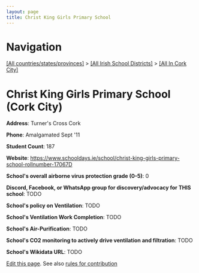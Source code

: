 ```yaml
---
layout: page
title: Christ King Girls Primary School
---
```

# Navigation

[[All countries/states/provinces]](../../..) > [[All Irish School Districts]](../..) > [[All In Cork City]](..)

# Christ King Girls Primary School (Cork City)

**Address**: Turner's Cross Cork

**Phone**: Amalgamated Sept '11

**Student Count**: 187

**Website**: <https://www.schooldays.ie/school/christ-king-girls-primary-school-rollnumber-17067D>

**School's overall airborne virus protection grade (0-5)**: 0

**Discord, Facebook, or WhatsApp group for discovery/advocacy for THIS school**: TODO

**School's policy on Ventilation**: TODO

**School's Ventilation Work Completion**: TODO

**School's Air-Purification**: TODO

**School's CO2 monitoring to actively drive ventilation and filtration**: TODO

**School's Wikidata URL**: TODO


[Edit this page](https://github.com/ventilate-schools/Ireland/edit/main/./Cork_City/Christ_King_Girls_Primary_School.md). See also [rules for contribution](../../../contribution-rules/)